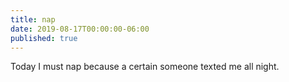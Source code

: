 ```yaml
---
title: nap
date: 2019-08-17T00:00:00-06:00
published: true
---
```


Today I must nap
because a certain someone
texted me all night.

